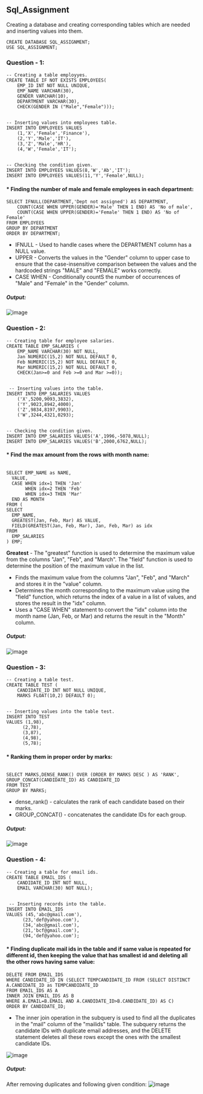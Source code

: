 ## Sql_Assignment

Creating a database and creating corresponding tables which are needed and inserting values into them.

```
CREATE DATABASE SQL_ASSIGNMENT;
USE SQL_ASSIGNMENT;
```


### Question - 1:

```
-- Creating a table employyes.
CREATE TABLE IF NOT EXISTS EMPLOYEES(
	EMP_ID INT NOT NULL UNIQUE,
	EMP_NAME VARCHAR(30),
	GENDER VARCHAR(10),
	DEPARTMENT VARCHAR(30),
	CHECK(GENDER IN ("Male","Female")));
    

-- Inserting values into employees table.
INSERT INTO EMPLOYEES VALUES 
	(1,'X','Female','Finance'),
    (2,'Y','Male','IT'),
    (3,'Z','Male','HR'),
    (4,'W','Female','IT');
	

-- Checking the condition given.
INSERT INTO EMPLOYEES VALUES(8,'W','Ab','IT');
INSERT INTO EMPLOYEES VALUES(11,'Y','Female',NULL);

```

#### * Finding the number of male and female employees in each department:


```
SELECT IFNULL(DEPARTMENT,'Dept not assigned') AS DEPARTMENT,
    COUNT(CASE WHEN UPPER(GENDER)='Male' THEN 1 END) AS 'No of male',
    COUNT(CASE WHEN UPPER(GENDER)='Female' THEN 1 END) AS 'No of Female'
FROM EMPLOYEES
GROUP BY DEPARTMENT
ORDER BY DEPARTMENT;

```

* IFNULL - Used to handle cases where the DEPARTMENT column has a NULL value.
* UPPER -  Converts the values in the "Gender" column to upper case to ensure that the case-insensitive comparison between the values and the hardcoded strings "MALE" and "FEMALE" works correctly.
* CASE WHEN - Conditionally countS the number of occurrences of "Male" and "Female" in the "Gender" column.

##### Output:

![image](https://user-images.githubusercontent.com/123619701/218332065-5189a80f-8038-4831-b08e-9f7302f85ddb.png)


### Question - 2:

```
-- Creating table for employee salaries.
CREATE TABLE EMP_SALARIES (
	EMP_NAME VARCHAR(30) NOT NULL,
	Jan NUMERIC(15,2) NOT NULL DEFAULT 0,
	Feb NUMERIC(15,2) NOT NULL DEFAULT 0,
	Mar NUMERIC(15,2) NOT NULL DEFAULT 0,
	CHECK(Jan>=0 and Feb >=0 and Mar >=0));


 -- Inserting values into the table.     
INSERT INTO EMP_SALARIES VALUES
	('X',5200,9093,3832),
	('Y',9023,8942,4000),
    ('Z',9834,8197,9903),
    ('W',3244,4321,0293);


-- Checking the condition given.
INSERT INTO EMP_SALARIES VALUES('A',1996,-5078,NULL);
INSERT INTO EMP_SALARIES VALUES('B',2000,6762,NULL);
```

#### * Find the max amount from the rows with month name:

```

SELECT EMP_NAME as NAME,
  VALUE,
  CASE WHEN idx=1 THEN 'Jan'
       WHEN idx=2 THEN 'Feb'
       WHEN idx=3 THEN 'Mar'
  END AS MONTH
FROM (
SELECT
  EMP_NAME,
  GREATEST(Jan, Feb, Mar) AS VALUE,
  FIELD(GREATEST(Jan, Feb, Mar), Jan, Feb, Mar) as idx
FROM
  EMP_SALARIES
) EMP;

```

**Greatest** - The "greatest" function is used to determine the maximum value from the columns "Jan", "Feb", and "March". The "field" function is used to determine the position of the maximum value in the list.

* Finds the maximum value from the columns "Jan", "Feb", and "March" and stores it in the "value" column.
* Determines the month corresponding to the maximum value using the "field" function, which returns the index of a value in a list of values, and stores the result in the "idx" column.
* Uses a "CASE WHEN" statement to convert the "idx" column into the month name (Jan, Feb, or Mar) and returns the result in the "Month" column.

##### Output:

![image](https://user-images.githubusercontent.com/123619701/218331052-e10b3d33-95ec-42c4-a354-2f9412aff480.png)


### Question - 3:

```
-- Creating a table test.
CREATE TABLE TEST (
	CANDIDATE_ID INT NOT NULL UNIQUE,	
	MARKS FLOAT(10,2) DEFAULT 0);


-- Inserting values into the table test.
INSERT INTO TEST 
VALUES (1,98),
	  (2,78),
	  (3,87),
	  (4,98),
	  (5,78);

```

#### * Ranking them in proper order by marks:

```

SELECT MARKS,DENSE_RANK() OVER (ORDER BY MARKS DESC ) AS 'RANK', GROUP_CONCAT(CANDIDATE_ID) AS CANDIDATE_ID
FROM TEST
GROUP BY MARKS;

```

* dense_rank() - calculates the rank of each candidate based on their marks.
* GROUP_CONCAT() - concatenates the candidate IDs for each group.

##### Output:

![image](https://user-images.githubusercontent.com/123619701/218331091-c11ef689-0b5c-4291-a746-af05d0f403b4.png)


### Question - 4:

```
-- Creating a table for email ids.
CREATE TABLE EMAIL_IDS (
	CANDIDATE_ID INT NOT NULL,
	EMAIL VARCHAR(30) NOT NULL);  

 
 -- Inserting records into the table.
INSERT INTO EMAIL_IDS 
VALUES (45,'abc@gmail.com'),
	  (23,'def@yahoo.com'),
	  (34,'abc@gmail.com'),
	  (21,'bcf@gmail.com'),
	  (94,'def@yahoo.com');

```

#### * Finding duplicate mail ids in the table and if same value is repeated for different id, then keeping the value that has smallest id and deleting all the other rows having same value:

```
DELETE FROM EMAIL_IDS 
WHERE CANDIDATE_ID IN (SELECT TEMPCANDIDATE_ID FROM (SELECT DISTINCT A.CANDIDATE_ID as TEMPCANDIDATE_ID 
FROM EMAIL_IDS AS A 
INNER JOIN EMAIL_IDS AS B
WHERE A.EMAIL=B.EMAIL AND A.CANDIDATE_ID>B.CANDIDATE_ID) AS C) 
ORDER BY CANDIDATE_ID;
```

* The inner join operation in the subquery is used to find all the duplicates in the "mail" column of the "mailids" table. The subquery returns the candidate IDs with duplicate email addresses, and the DELETE statement deletes all these rows except the ones with the smallest candidate IDs.

![image](https://user-images.githubusercontent.com/123619701/218331175-1befe431-6fa7-436e-ab93-2f3b38cc6e22.png)


##### Output:

After removing duplicates and following given condition:
![image](https://user-images.githubusercontent.com/123619701/218331217-5286f8b3-b6ea-49ad-a0df-3ff8933bd13b.png)
